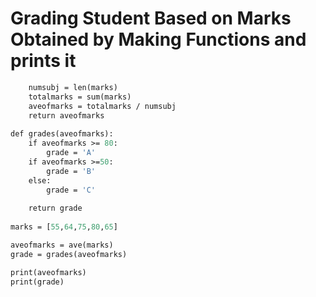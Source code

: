 # Grading Student Based on Marks Obtained by Making Functions and prints it

```def ave(marks):
    numsubj = len(marks)
    totalmarks = sum(marks)
    aveofmarks = totalmarks / numsubj
    return aveofmarks
    
def grades(aveofmarks):
    if aveofmarks >= 80:
        grade = 'A'
    if aveofmarks >=50:
        grade = 'B'
    else:
        grade = 'C'
        
    return grade
        
marks = [55,64,75,80,65]

aveofmarks = ave(marks)
grade = grades(aveofmarks)

print(aveofmarks)
print(grade)
```



    
